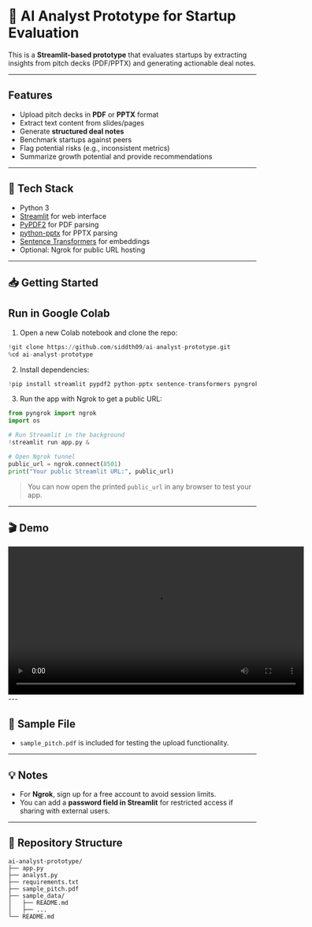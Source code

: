 # 🚀 AI Analyst Prototype for Startup Evaluation

This is a **Streamlit-based prototype** that evaluates startups by extracting insights from pitch decks (PDF/PPTX) and generating actionable deal notes.

---

## Features

- Upload pitch decks in **PDF** or **PPTX** format
- Extract text content from slides/pages
- Generate **structured deal notes**
- Benchmark startups against peers
- Flag potential risks (e.g., inconsistent metrics)
- Summarize growth potential and provide recommendations

---

## 🔧 Tech Stack

- Python 3
- [Streamlit](https://streamlit.io/) for web interface
- [PyPDF2](https://pypi.org/project/PyPDF2/) for PDF parsing
- [python-pptx](https://python-pptx.readthedocs.io/) for PPTX parsing
- [Sentence Transformers](https://www.sbert.net/) for embeddings
- Optional: Ngrok for public URL hosting

---

## 📥 Getting Started

## Run in Google Colab

1. Open a new Colab notebook and clone the repo:

```python
!git clone https://github.com/siddth09/ai-analyst-prototype.git
%cd ai-analyst-prototype
```

2. Install dependencies:

```python
!pip install streamlit pypdf2 python-pptx sentence-transformers pyngrok
```

3. Run the app with Ngrok to get a public URL:

```python
from pyngrok import ngrok
import os

# Run Streamlit in the background
!streamlit run app.py &

# Open Ngrok tunnel
public_url = ngrok.connect(8501)
print("Your public Streamlit URL:", public_url)
```

> You can now open the printed `public_url` in any browser to test your app.

---
## 🎬 Demo

<video width="600" controls>
  <source src="demo/ai-analyst-demo.mp4" type="video/mp4">
  Your browser does not support the video tag.
</video>
---

## 📝 Sample File

* `sample_pitch.pdf` is included for testing the upload functionality.

---

## 💡 Notes

* For **Ngrok**, sign up for a free account to avoid session limits.
* You can add a **password field in Streamlit** for restricted access if sharing with external users.

---

## 📂 Repository Structure

```
ai-analyst-prototype/
├── app.py
├── analyst.py
├── requirements.txt
├── sample_pitch.pdf
├── sample_data/
│   ├── README.md
│   ├── ...
└── README.md
